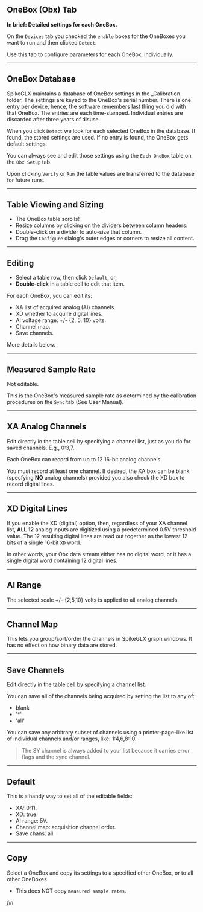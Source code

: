 ## OneBox (Obx) Tab

**In brief: Detailed settings for each OneBox.**

On the `Devices` tab you checked the `enable` boxes for the OneBoxes
you want to run and then clicked `Detect`.

Use this tab to configure parameters for each OneBox, individually.

--------

## OneBox Database

SpikeGLX maintains a database of OneBox settings in the _Calibration folder.
The settings are keyed to the OneBox's serial number. There is one entry per
device, hence, the software remembers last thing you did with that OneBox.
The entries are each time-stamped. Individual entries are discarded after
three years of disuse.

When you click `Detect` we look for each selected OneBox in the database.
If found, the stored settings are used. If no entry is found, the OneBox
gets default settings.

You can always see and edit those settings using the `Each OneBox` table
on the `Obx Setup` tab.

Upon clicking `Verify` or `Run` the table values are transferred to the
database for future runs.

--------

## Table Viewing and Sizing

* The OneBox table scrolls!
* Resize columns by clicking on the dividers between column headers.
* Double-click on a divider to auto-size that column.
* Drag the `Configure` dialog's outer edges or corners to resize all content.

--------

## Editing

* Select a table row, then click `Default`, or,
* **Double-click** in a table cell to edit that item.

For each OneBox, you can edit its:

* XA list of acquired analog (AI) channels.
* XD whether to acquire digital lines.
* AI voltage range: +/- {2, 5, 10} volts.
* Channel map.
* Save channels.

More details below.

--------

## Measured Sample Rate

Not editable.

This is the OneBox's measured sample rate as determined by the
calibration procedures on the `Sync` tab (See User Manual).

--------

## XA Analog Channels

Edit directly in the table cell by specifying a channel list,
just as you do for saved channels. E.g., 0:3,7.

Each OneBox can record from up to 12 16-bit analog channels.

You must record at least one channel. If desired, the XA box can be blank
(specfying **NO** analog channels) provided you also check the XD box to
record digital lines.

--------

## XD Digital Lines

If you enable the XD (digital) option, then, regardless of your XA channel
list, **ALL 12** analog inputs are digitized using a predetermined 0.5V
threshold value. The 12 resulting digital lines are read out together as
the lowest 12 bits of a single 16-bit `XD` word.

In other words, your Obx data stream either has no digital word, or it has
a single digital word containing 12 digital lines.

--------

## AI Range

The selected scale +/- {2,5,10} volts is applied to all analog channels.

--------

## Channel Map

This lets you group/sort/order the channels in SpikeGLX graph windows.
It has no effect on how binary data are stored.

--------

## Save Channels

Edit directly in the table cell by specifying a channel list.

You can save all of the channels being acquired by setting the list to
any of:

* blank
* '*'
* 'all'

You can save any arbitrary subset of channels using a printer-page-like
list of individual channels and/or ranges, like: 1:4,6,8:10.

>The SY channel is always added to your list because it carries error flags
and the sync channel.

--------

## Default

This is a handy way to set all of the editable fields:

* XA: 0:11.
* XD: true.
* AI range: 5V.
* Channel map: acquisition channel order.
* Save chans: all.

--------

## Copy

Select a OneBox and copy its settings to a specified other OneBox, or to all
other OneBoxes.

* This does NOT copy `measured sample rates`.


_fin_

